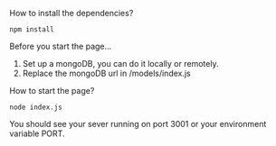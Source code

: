 How to install the dependencies?
```
npm install
```

Before you start the page...
1. Set up a mongoDB, you can do it locally or remotely.
2. Replace the mongoDB url in /models/index.js

How to start the page?
```
node index.js
```

You should see your sever running on port 3001 or your environment variable PORT.
